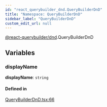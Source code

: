 ```yaml
---
id: "react_querybuilder_dnd.QueryBuilderDnD"
title: "Namespace: QueryBuilderDnD"
sidebar_label: "QueryBuilderDnD"
custom_edit_url: null
---
```


[@react-querybuilder/dnd](../modules/react_querybuilder_dnd.md).QueryBuilderDnD

## Variables

### displayName

 **displayName**: `string`

#### Defined in

[QueryBuilderDnD.tsx:66](https://github.com/react-querybuilder/react-querybuilder/blob/55590db8/packages/dnd/src/QueryBuilderDnD.tsx#L66)
